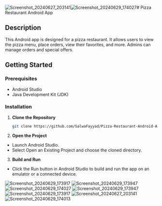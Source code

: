 ![Screenshot_20240627_203141](https://github.com/user-attachments/assets/1655f912-295d-4d64-9449-81e674560d1e)![Screenshot_20240629_174027](https://github.com/user-attachments/assets/9991e20b-55c9-4621-a45c-7d050fd7f3f4)# Pizza Restaurant Android App

## Description

This Android app is designed for a pizza restaurant. It allows users to view the pizza menu, place orders, view their favorites, and more. Admins can manage orders and special offers.

## Getting Started

### Prerequisites

- Android Studio
- Java Development Kit (JDK)

### Installation

1. **Clone the Repository**
   ```bash
   git clone https://github.com/SalwaFayyad/Pizza-Restaurant-Android-App.git
2. **Open the Project**
- Launch Android Studio.
- Select Open an Existing Project and choose the cloned directory.
3. **Build and Run**
- Click the Run button in Android Studio to build and run the app on an emulator or a connected device.

![Screenshot_20240629_173917](https://github.com/user-attachments/assets/4663933e-2e1b-49cd-9100-d20121949693)
![Screenshot_20240629_173947](https://github.com/user-attachments/assets/64fb251f-1980-4f4f-8e2f-4b12ce4b1234)
![Screenshot_20240629_174027](https://github.com/user-attachments/assets/2d5f4305-b8a2-4f99-a6fc-aacd46269f8e)
![Screenshot_20240629_173947](https://github.com/user-attachments/assets/735bd86e-e5eb-4a11-858b-abc1ff3acfc9)
![Screenshot_20240629_173917](https://github.com/user-attachments/assets/7e859e99-cee5-4f9b-8e98-b4f22ddb2775)
![Screenshot_20240627_203141](https://github.com/user-attachments/assets/a54fbe04-5d6e-4353-9a6a-8fc9823c792e)
![Screenshot_20240629_174013](https://github.com/user-attachments/assets/18aefbc8-c663-4d41-88b9-77e4436305ba)


